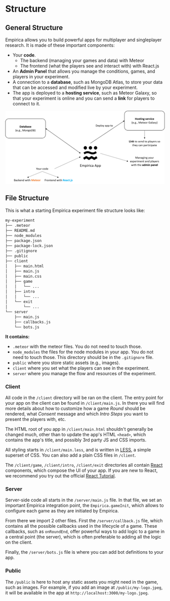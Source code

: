 # Structure

## General Structure

Empirica allows you to build powerful apps for multiplayer and singleplayer research. It is made of these important components:

* Your **code**.
  * The backend (managing your games and data) with Meteor
  * The frontend (what the players see and interact with) with React.js
* An **Admin Panel** that allows you manage the conditions, games, and players in your experiment.
* A connection to a **database**, such as MongoDB Atlas, to store your data that can be accessed and modified live by your experiment.
* The app is deployed to a **hosting service**, such as Meteor Galaxy, so that your experiment is online and you can send a **link** for players to connect to it.

![](<../.gitbook/assets/Picture1 (1).png>)

## File Structure

This is what a starting Empirica experiment file structure looks like:

```
my-experiment
├── .meteor
├── README.md
├── node_modules
├── package.json
├── package-lock.json
├── .gitignore
├── public
├── client
│   ├── main.html
│   ├── main.js
│   ├── main.css
│   ├── game
│   │   └── ...
│   ├── intro
│   │   └── ...
│   └── exit
│       └── ...
└── server
    ├── main.js
    ├── callbacks.js
    └── bots.js
```

**It contains:**

* `.meteor` with the meteor files. You do not need to touch those.
* `node_modules` the files for the node modules in your app. You do not need to touch those. This directory should be in the `.gitignore` file.
* `public` where you store static assets (e.g., images).
* `client` where you set what the players can see in the experiment.
* `server` where you manage the flow and resources of the experiment.

### Client

All code in the `/client` directory will be ran on the client. The entry point for your app on the client can be found in `/client/main.js`. In there you will find more details about how to customize how a game _Round_ should be rendered, what _Consent_ message and which _Intro Steps_ you want to present the players with, etc.

The HTML root of you app in `/client/main.html` shouldn't generally be changed much, other than to update the app's HTML `<head>`, which contains the app's title, and possibly 3rd party JS and CSS imports.

All styling starts in `/client/main.less`, and is written in [LESS](http://lesscss.org), a simple superset of CSS. You can also add a plain CSS files in `/client`.

The `/client/game`, `/client/intro`, `/client/exit` directories all contain [React](https://reactjs.org) components, which compose the UI of your app. If you are new to React, we recommend you try out the official [React Tutorial](https://reactjs.org/tutorial/tutorial.html).

### Server

Server-side code all starts in the `/server/main.js` file. In that file, we set an important Empirica integration point, the `Empirica.gameInit`, which allows to configure each game as they are initiated by Empirica.

From there we import 2 other files. First the `/server/callback.js` file, which contains all the possible callbacks used in the lifecycle of a game. These callbacks, such as `onRoundEnd`, offer powerful ways to add logic to a game in a central point (the server), which is often preferable to adding all the logic on the client.

&#x20;Finally, the `/server/bots.js` file is where you can add bot definitions to your app.

### Public

The `/public` is here to host any static assets you might need in the game, such as images. For example, if you add an image at `/public/my-logo.jpeg`, it will be available in the app at `http://localhost:3000/my-logo.jpeg`.
